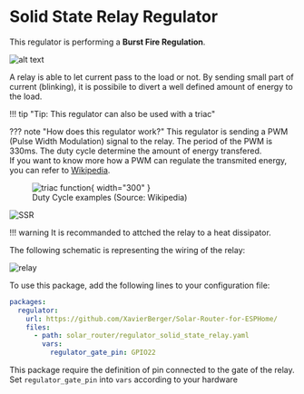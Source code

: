 # Solid State Relay Regulator

This regulator is performing a **Burst Fire Regulation**.

![alt text](images/Regulation_burst_fire.png)

A relay is able to let current pass to the load or not. By sending small part of current (blinking), it is possibile to divert a well defined amount of energy to the load.

!!! tip "Tip: This regulator can also be used with a triac"

??? note "How does this regulator work?"
    This regulator is sending a PWM (Pulse Width Modulation) signal to the relay. The period of the PWM is 330ms. The duty cycle determine the amount of energy transfered.  
    If you want to know more how a PWM can regulate the transmited energy, you can refer to [Wikipedia](https://en.wikipedia.org/wiki/Pulse-width_modulation).  
    <figure markdown="span">
      ![triac function](images/Duty_Cycle_Examples.png){ width="300" } 
      <figcaption>Duty Cycle examples (Source: Wikipedia)</figcaption>
    </figure>

![SSR](images/SSR.png)

!!! warning
    It is recommanded to attched the relay to a heat dissipator.

The following schematic is representing the wiring of the relay:

![relay](images/solid_state_relay.drawio.png)

To use this package, add the following lines to your configuration file:

```yaml linenums="1"
packages:
  regulator:
    url: https://github.com/XavierBerger/Solar-Router-for-ESPHome/
    files:
      - path: solar_router/regulator_solid_state_relay.yaml
        vars:
          regulator_gate_pin: GPIO22
```

This package require the definition of pin connected to the gate of the relay. Set `regulator_gate_pin` into `vars` according to your hardware
